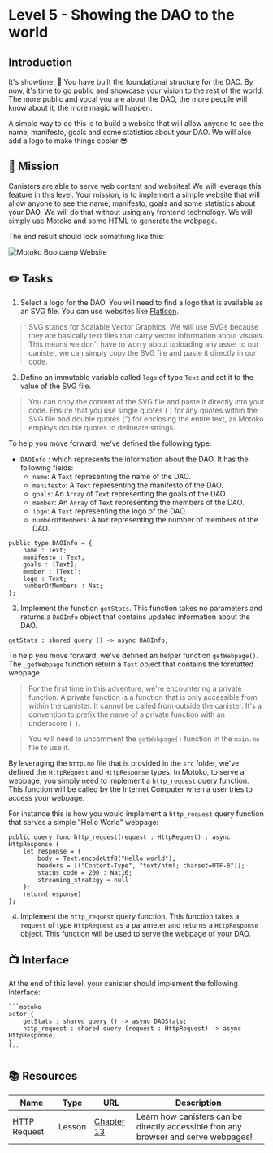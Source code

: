 # Level 5 - Showing the DAO to the world

## Introduction

It's showtime! 🎤
You have built the foundational structure for the DAO.
By now, it's time to go public and showcase your vision to the rest of the world. The more public and vocal you are about the DAO, the more people will know about it, the more magic will happen.

A simple way to do this is to build a website that will allow anyone to see the name, manifesto, goals and some statistics about your DAO. We will also add a logo to make things cooler 😎

## 🎯 Mission

Canisters are able to serve web content and websites! We will leverage this feature in this level. Your mission, is to implement a simple website that will allow anyone to see the name, manifesto, goals and some statistics about your DAO. We will do that without using any frontend technology. We will simply use Motoko and some HTML to generate the webpage.

The end result should look something like this:

![Motoko Bootcamp Website](https://raw.githubusercontent.com/motoko-bootcamp/dao-adventure/main/levels/assets/level_5/webpage_mbc.png)

## ✏️ Tasks

1. Select a logo for the DAO. You will need to find a logo that is available as an SVG file. You can use websites like [FlatIcon](https://www.flaticon.com/fr/).

> SVG stands for Scalable Vector Graphics. We will use SVGs because they are basically text files that carry vector information about visuals. This means we don't have to worry about uploading any asset to our canister, we can simply copy the SVG file and paste it directly in our code.

2. Define an immutable variable called `logo` of type `Text` and set it to the value of the SVG file.

> You can copy the content of the SVG file and paste it directly into your code. Ensure that you use single quotes (`) for any quotes within the SVG file and double quotes (") for enclosing the entire text, as Motoko employs double quotes to delineate strings.

To help you move forward, we've defined the following type:

- `DAOInfo` : which represents the information about the DAO. It has the following fields:
  - `name`: A `Text` representing the name of the DAO.
  - `manifesto`: A `Text` representing the manifesto of the DAO.
  - `goals`: An `Array` of `Text` representing the goals of the DAO.
  - `member`: An `Array` of `Text` representing the members of the DAO.
  - `logo`: A `Text` representing the logo of the DAO.
  - `numberOfMembers`: A `Nat` representing the number of members of the DAO.

```motoko
public type DAOInfo = {
    name : Text;
    manifesto : Text;
    goals : [Text];
    member : [Text];
    logo : Text;
    numberOfMembers : Nat;
};
```

3. Implement the function `getStats`. This function takes no parameters and returns a `DAOInfo` object that contains updated information about the DAO.

```motoko
getStats : shared query () -> async DAOInfo;
```

To help you move forward, we've defined an helper function `getWebpage()`. The `_getWebpage` function return a `Text` object that contains the formatted webpage.

> For the first time in this adventure, we're encountering a private function. A private function is a function that is only accessible from within the canister. It cannot be called from outside the canister. It's a convention to prefix the name of a private function with an underscore (`_`).

> You will need to uncomment the `getWebpage()` function in the `main.mo` file to use it.

By leveraging the `http.mo` file that is provided in the `src` folder, we've defined the `HttpRequest` and `HttpResponse` types. In Motoko, to serve a webpage, you simply need to implement a `http_request` query function. This function will be called by the Internet Computer when a user tries to access your webpage.

For instance this is how you would implement a `http_request` query function that serves a simple "Hello World" webpage:

```motoko
public query func http_request(request : HttpRequest) : async HttpResponse {
    let response = {
        body = Text.encodeUtf8("Hello world");
        headers = [("Content-Type", "text/html; charset=UTF-8")];
        status_code = 200 : Nat16;
        streaming_strategy = null
    };
    return(response)
};
```

4. Implement the `http_request` query function. This function takes a `request` of type `HttpRequest` as a parameter and returns a `HttpResponse` object. This function will be used to serve the webpage of your DAO. 

## 📺 Interface

At the end of this level, your canister should implement the following interface:

    ```motoko
    actor {
        getStats : shared query () -> async DAOStats;
        http_request : shared query (request : HttpRequest) -> async HttpResponse;
    }
    ```

## 📚 Resources

| Name         | Type   | URL                                                                                                       | Description                                                                         |
| ------------ | ------ | --------------------------------------------------------------------------------------------------------- | ----------------------------------------------------------------------------------- |
| HTTP Request | Lesson | [Chapter 13](https://github.com/motoko-bootcamp/dao-adventure/blob/main/lessons/chapter-13/CHAPTER-13.MD) | Learn how canisters can be directly accessible fron any browser and serve webpages! |
